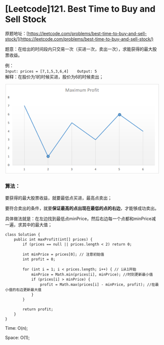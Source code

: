 # \[Leetcode\]121. Best Time to Buy and Sell Stock

原题地址：[https://leetcode.com/problems/best-time-to-buy-and-sell-stock/](https://leetcode.com/problems/best-time-to-buy-and-sell-stock/)

题意：在给出的时间段内只交易一次（买进一次，卖出一次），求能获得的最大股票收益。

例：  
`Input: prices = [7,1,5,3,6,4]   
Output: 5`  
解释：在股价为1的时候买进，股价为6的时候卖出；

![](../.gitbook/assets/121_profit_graph.png)

### 算法：

要获得的最大股票收益，就要最低点买进，最高点卖出；

要符合卖出的条件，就要**保证最高的点出现在最低的点的右边**，才能够成功卖出。

具体做法就是：在左边找到最低点minPrice，然后右边每一个点都和minPrice减一遍，求其中的最大值；

```text
class Solution {
    public int maxProfit(int[] prices) {
        if (prices == null || prices.length < 2) return 0;
        
        int minPrice = prices[0]; // 注意初始值
        int profit = 0;
        
        for (int i = 1; i < prices.length; i++) { // i从1开始
            minPrice = Math.min(prices[i], minPrice); //时刻更新最小值
            if (prices[i] > minPrice) {
                profit = Math.max(prices[i] - minPrice, profit); //在最小值的右边更新最大值
            }
        }
        
        return profit;
    }
}
```

Time: O\(n\);

Space: O\(1\);

